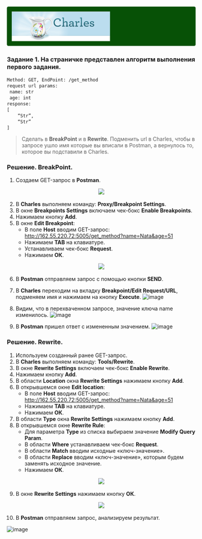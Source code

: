 ![image](https://github.com/NatashaSmolyak/Charles/blob/main/assets/charles-header-image.png)
### Задание 1. На страничке представлен алгоритм выполнения первого задания. 
```
Method: GET, EndPoint: /get_method
request url params: 
 name: str
 age: int
response: 
[
    “Str”,
    “Str”
]
```
> Сделать в **BreakPoint** и в **Rewrite**. 
> Подменить url в Charles, чтобы в запросе ушло имя которые вы вписали в Postman, а вернулось то, которое вы подставили в Charles.
### Решение. BreakPoint.
1. Создаем GET-запрос в **Postman**.
<div id="screen" align="center" dir="auto">
<p dir="auto"> <img src="https://user-images.githubusercontent.com/110128771/218327633-76be3ff0-adb9-4103-9d30-0d5c6723ab05.png")
</p> </div>

2. В **Charles** выполняем команду: **Proxy/Breakpoint Settings**.
3. В окне **Breakpoints Settings** включаем чек-бокс **Enable Breakpoints**.
4. Нажимаем кнопку **Add**.
5. В окне **Edit Breakpoint**:
   -	В поле **Host** вводим GET-запрос: http://162.55.220.72:5005/get_method?name=Nata&age=51
   -	Нажимаем **TAB** на клавиатуре. 
   -	Устанавливаем чек-бокс **Request**.
   -	Нажимаем **ОК**.

<div id="screen" align="center" dir="auto">
<p dir="auto"> <img src="https://user-images.githubusercontent.com/110128771/218409147-1eca4a1e-f69a-4f72-bdd8-e4b5862798f5.png">
</p> </div>

6.	В **Postman** отправляем запрос с помощью кнопки **SEND**.
7.	В **Charles** переходим на вкладку **Breakpoint/Edit Request/URL**, подменяем имя и нажимаем на кнопку **Execute**.
![image](https://user-images.githubusercontent.com/110128771/218409592-1736d3c5-1d1d-4921-bdf5-c8c13a8f373e.png)
7.	Видим, что в перехваченном запросе,  значение ключа name изменилось.
![image](https://user-images.githubusercontent.com/110128771/218412978-46b67f3f-dd64-4b36-9fb3-f091f0ce72ec.png)

8.	В **Postman** пришел ответ с измененным значением.
![image](https://user-images.githubusercontent.com/110128771/218413107-25c4a936-76c8-4c13-913c-fa75b054a4d3.png)

### Решение. Rewrite.
1.	Используем  созданный ранее GET-запрос.
2.	В **Charles** выполняем команду: **Tools/Rewrite**.
3.	В окне **Rewrite Settings** включаем чек-бокс **Enable Rewrite**.
4.	Нажимаем кнопку **Add**.
5.	В  области **Location** окна **Rewrite Settings** нажимаем кнопку **Add**.
6.	В открывшемся окне **Edit location**:
    -    В поле **Host** вводим GET-запрос: http://162.55.220.72:5005/get_method?name=Nata&age=51
    -    Нажимаем **TAB** на клавиатуре. 
    -    Нажимаем **ОК**.
7.	В  области **Type** окна **Rewrite Settings**  нажимаем кнопку **Add**.
8.	В открывшемся окне **Rewrite Rule**:
    - Для параметра **Type** из списка выбираем значение **Modify Query Param**.
    - В области **Where** устанавливаем чек-бокс **Request**.
    - В области **Match** вводим исходные «ключ-значение».
    - В области **Replace** вводим «ключ-значение», которым будем заменять исходное значение.
    - Нажимаем **ОК**.
     
<div id="screen" align="center" dir="auto">
<p dir="auto"> <img src="https://user-images.githubusercontent.com/110128771/218439630-1a0fb93e-fa8d-4764-86d4-b8848a969937.png">
</p> </div>

9.	В  окне **Rewrite Settings** нажимаем кнопку **ОК**.
<div id="screen" align="center" dir="auto">
<p dir="auto"> <img src="https://user-images.githubusercontent.com/110128771/218442984-405d3976-cdfb-4b74-abe1-2ef441833583.png">
</p> </div>

10.	В **Postman** отправляем запрос, анализируем результат.

![image](https://user-images.githubusercontent.com/110128771/218443102-20a1fe9e-6805-49f3-94c4-d0ebffce105b.png)
